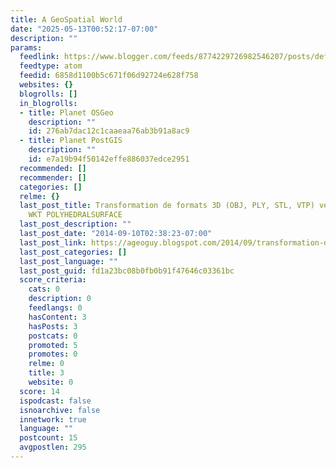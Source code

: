 ```yaml
---
title: A GeoSpatial World
date: "2025-05-13T00:52:17-07:00"
description: ""
params:
  feedlink: https://www.blogger.com/feeds/8774229726982546207/posts/default
  feedtype: atom
  feedid: 6858d1100b5c671f06d92724e628f758
  websites: {}
  blogrolls: []
  in_blogrolls:
  - title: Planet OSGeo
    description: ""
    id: 276ab7dac12c1caaeaa76ab3b91a8ac9
  - title: Planet PostGIS
    description: ""
    id: e7a19b94f50142effe886037edce2951
  recommended: []
  recommender: []
  categories: []
  relme: {}
  last_post_title: Transformation de formats 3D (OBJ, PLY, STL, VTP) vers PostGIS
    WKT POLYHEDRALSURFACE
  last_post_description: ""
  last_post_date: "2014-09-10T02:38:23-07:00"
  last_post_link: https://ageoguy.blogspot.com/2014/09/transformation-de-formats-3d-obj-ply.html
  last_post_categories: []
  last_post_language: ""
  last_post_guid: fd1a23bc08b0fb0b91f47646c03361bc
  score_criteria:
    cats: 0
    description: 0
    feedlangs: 0
    hasContent: 3
    hasPosts: 3
    postcats: 0
    promoted: 5
    promotes: 0
    relme: 0
    title: 3
    website: 0
  score: 14
  ispodcast: false
  isnoarchive: false
  innetwork: true
  language: ""
  postcount: 15
  avgpostlen: 295
---
```

